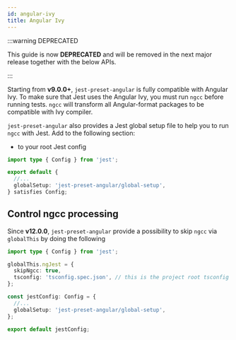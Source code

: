 ```yaml
---
id: angular-ivy
title: Angular Ivy
---
```


:::warning DEPRECATED

This guide is now **DEPRECATED** and will be removed in the next major release together with the below APIs.

:::

Starting from **v9.0.0+**, `jest-preset-angular` is fully compatible with Angular Ivy. To make sure that Jest uses the
Angular Ivy, you must run `ngcc` before running tests. `ngcc` will transform all Angular-format packages to be compatible
with Ivy compiler.

`jest-preset-angular` also provides a Jest global setup file to help you to run `ngcc` with Jest. Add to the following section:

- to your root Jest config

```ts title="jest.config.ts"
import type { Config } from 'jest';

export default {
  //...
  globalSetup: 'jest-preset-angular/global-setup',
} satisfies Config;
```

## Control ngcc processing

Since **v12.0.0**, `jest-preset-angular` provide a possibility to skip `ngcc` via `globalThis` by doing the following

```ts title="jest.config.ts"
import type { Config } from 'jest';

globalThis.ngJest = {
  skipNgcc: true,
  tsconfig: 'tsconfig.spec.json', // this is the project root tsconfig
};

const jestConfig: Config = {
  //...
  globalSetup: 'jest-preset-angular/global-setup',
};

export default jestConfig;
```
